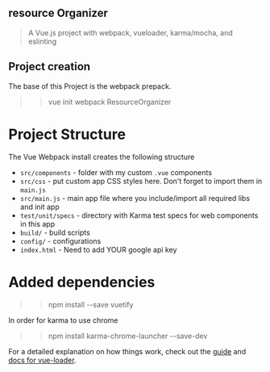 ## resource Organizer

> A Vue.js project with webpack, vueloader, karma/mocha, and eslinting

## Project creation
The base of this Project is the webpack prepack.
>>vue init webpack ResourceOrganizer


# Project Structure
The Vue Webpack install creates the following structure
* `src/components` - folder with my custom `.vue` components
* `src/css` - put custom app CSS styles here. Don't forget to import them in `main.js`
* `src/main.js` - main app file where you include/import all required libs and init app
* `test/unit/specs` - directory with Karma test specs for web components in this app
* `build/` - build scripts
* `config/` - configurations
* `index.html` - Need to add YOUR google api key


# Added  dependencies 
>>npm install --save vuetify

In order for karma to use chrome
>>npm install karma-chrome-launcher --save-dev

For a detailed explanation on how things work, check out the [guide](http://vuejs-templates.github.io/webpack/) and [docs for vue-loader](http://vuejs.github.io/vue-loader).


